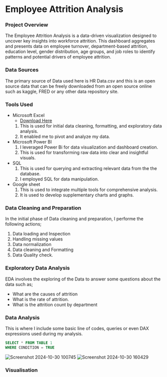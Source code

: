 # Employee Attrition Analysis

### Project Overview
The Employee Attrition Analysis is a data-driven visualization designed to uncover key insights into workforce attrition. This dashboard aggregates and presents data on employee turnover, department-based attrition, education level, gender distribution, age groups, and job roles to identify patterns and potential drivers of employee attrition.

### Data Sources
The primary source of Data used here is HR Data.csv and this is an open source data that can be freely downloaded from an open source online such as kaggle, FRED or any other data repository site. 

### Tools Used
- Microsoft Excel
  - [Download Here](http://www.microsoft.com)
  1. This is used for initial data cleaning, formatting, and exploratory data analysis.
  2. It enabled me to pivot and analyze my data.
- Microsoft Power BI
  1. I leveraged Power Bi for data visualization and dashboard creation.
  2. This is used for transforming raw data into clear and insightful visuals.
- SQL
  1. This is used for querying and extracting relevant data from the the database.
  2. I employed SQL for  data manipulation.
- Google sheet     
  1. This is used to integrate multiple tools for comprehensive analysis.
  2. It is used to develop supplementary charts and graphs.
 
### Data Cleaning and Preparation
In the initial phase of Data cleaning and preparation, I performe the following actions;
  1. Data loading and Inspection
  2. Handling missing values
  3. Data normalization
  4. Data cleaning and Formatting
  5. Data Quality check.

### Exploratory Data Analysis
EDA involves the exploring of the Data to answer some questions about the data such as;
  - What are the causes of attrition
  - What is the rate of attrition.
  - What is the attrition count by department

### Data Analysis
This is where I include some basic line of codes, queries or even DAX expressions used during my analysis.
  ```SQL
SELECT * FROM TABLE 1
WHERE CONDITION = TRUE
```
![Screenshot 2024-10-30 100745](https://github.com/user-attachments/assets/1e398418-d3cf-4bad-a35d-516c2fc163e9)
![Screenshot 2024-10-30 160429](https://github.com/user-attachments/assets/9c170910-7d75-40ad-8dad-b7427a36cb76)

### Visualisation

   
